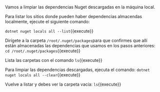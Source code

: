 Vamos a limpiar las dependencias Nuget descargadas en la máquina local.

Para listar los sitios donde pueden haber dependencias almacendas localmente, ejecute el siguiente comando: 

`dotnet nuget locals all --list`{{execute}}

Dirígete a la carpeta `/root/.nuget/packages`para que confirmes que allí están almacenadas las dependencias que usamos en los pasos anteriores:
`cd /root/.nuget/packages`{{execute}}

Lista las carpetas con el comando `ls`{{execute}}

Para limpiar las dependencias descargadas, ejecuta el comando:
`dotnet nuget locals all --clear`{{execute}}

Vuelve a listar y debes ver la carpeta vacía:
`ls`{{execute}}